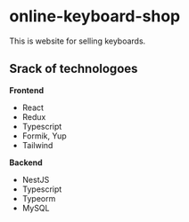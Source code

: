 # online-keyboard-shop
This is website for selling keyboards. 

## Srack of technologoes

**Frontend**
- React
- Redux
- Typescript
- Formik, Yup
- Tailwind

**Backend**
- NestJS
- Typescript
- Typeorm
- MySQL
